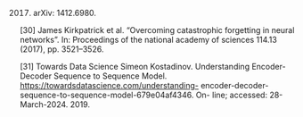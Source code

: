 2017. arXiv: 1412.6980.

[30] James Kirkpatrick et al. “Overcoming catastrophic forgetting in neural networks”.
In: Proceedings of the national academy of sciences 114.13 (2017), pp. 3521–3526.

[31] Towards Data Science Simeon Kostadinov. Understanding Encoder-Decoder Sequence
to Sequence Model. https://towardsdatascience.com/understanding-
encoder-decoder-sequence-to-sequence-model-679e04af4346. On-
line; accessed: 28-March-2024. 2019.